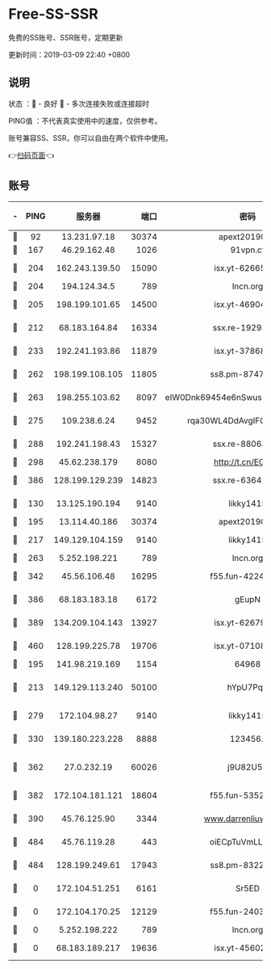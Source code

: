 # Free-SS-SSR

免费的SS账号、SSR账号，定期更新

更新时间：2019-03-09 22:40 +0800

## 说明

状态     ：🙂 - 良好 🙁 - 多次连接失败或连接超时

PING值   ：不代表真实使用中的速度，仅供参考。

账号兼容SS、SSR，你可以自由在两个软件中使用。

👉[扫码页面](https://liesauer.github.io/Free-SS-SSR/)👈

## 账号

|-|PING|服务器|端口|密码|加密方式|区域|
|:----:|:----:|:-----:|-----:|:----:|:----:|:----:|
|🙂|92|13.231.97.18|30374|apext2019006|chacha20|JP|
|🙂|167|46.29.162.48|1026|91vpn.cf|rc4-md5|RU|
|🙂|204|162.243.139.50|15090|isx.yt-62665440|aes-256-cfb|US|
|🙂|204|194.124.34.5|789|lncn.org|rc4|JP|
|🙂|205|198.199.101.65|14500|isx.yt-46904516|aes-256-cfb|US|
|🙂|212|68.183.164.84|16334|ssx.re-19292784|aes-256-cfb|US|
|🙂|233|192.241.193.86|11879|isx.yt-37868942|aes-256-cfb|US|
|🙂|262|198.199.108.105|11805|ss8.pm-87479488|aes-256-cfb|US|
|🙂|263|198.255.103.62|8097|eIW0Dnk69454e6nSwuspv9DmS201tQ0D|aes-256-cfb|US|
|🙂|275|109.238.6.24|9452|rqa30WL4DdAvgIFG6Fs3znzTa|aes-256-cfb|FR|
|🙂|288|192.241.198.43|15327|ssx.re-88063170|aes-256-cfb|US|
|🙂|298|45.62.238.179|8080|http://t.cn/EGJIyrl|rc4-md5|CA|
|🙂|386|128.199.129.239|14823|ssx.re-63641713|aes-256-cfb|SG|
|🙂|130|13.125.190.194|9140|likky1415|aes-256-cfb|KR|
|🙂|195|13.114.40.186|30374|apext2019006|chacha20|JP|
|🙂|217|149.129.104.159|9140|likky1415|aes-256-cfb|HK|
|🙂|263|5.252.198.221|789|lncn.org|rc4|JP|
|🙂|342|45.56.106.48|16295|f55.fun-42240509|aes-256-cfb|US|
|🙂|386|68.183.183.18|6172|gEupN|aes-256-cfb|SG|
|🙂|389|134.209.104.143|13927|isx.yt-62679533|aes-256-cfb|SG|
|🙂|460|128.199.225.78|19706|isx.yt-07108179|aes-256-cfb|SG|
|🙁|195|141.98.219.169|1154|64968|chacha20|US|
|🙁|213|149.129.113.240|50100|hYpU7PqP|chacha20-ietf-poly1305|CN|
|🙁|279|172.104.98.27|9140|likky1415|aes-256-cfb|JP|
|🙁|330|139.180.223.228|8888|123456..|aes-256-cfb|JP|
|🙁|362|27.0.232.19|60026|j9U82U53|xchacha20-ietf-poly1305|HK|
|🙁|382|172.104.181.121|18604|f55.fun-53524229|aes-256-cfb|SG|
|🙁|390|45.76.125.90|3344|www.darrenliuwei.com|aes-256-cfb|AU|
|🙁|484|45.76.119.28|443|oiECpTuVmLLxk4Ts|aes-256-cfb|AU|
|🙁|484|128.199.249.61|17943|ss8.pm-83224449|aes-256-cfb|SG|
|🙁|0|172.104.51.251|6161|Sr5ED|aes-256-cfb|SG|
|🙁|0|172.104.170.25|12129|f55.fun-24030753|aes-256-cfb|SG|
|🙁|0|5.252.198.222|789|lncn.org|rc4|JP|
|🙁|0|68.183.189.217|19636|isx.yt-45602835|aes-256-cfb|SG|
